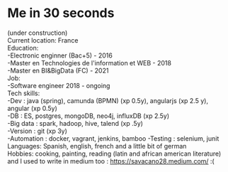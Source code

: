 # Me in 30 seconds
(under construction)  
Current location: France     
Education:   
-Electronic enginner (Bac+5) - 2016    
-Master en Technologies de l'information et WEB - 2018     
-Master en BI&BigData (FC) - 2021   
Job:   
-Software engineer  2018 - ongoing  
Tech skills:     
-Dev : java (spring), camunda (BPMN) (xp 0.5y), angularjs (xp 2.5 y), angular (xp 0.5y)    
-DB :  ES, postgres, mongoDB, neo4j, influxDB (xp 2.5y)      
-Big data : spark, hadoop, hive, talend (xp .5y)        
-Version : git (xp 3y)     
-Automation : docker, vagrant, jenkins, bamboo
-Testing : selenium, junit  
Languages: Spanish, english, french and a little bit of german    
Hobbies: cooking, painting, reading (latin and african american literature)    
and I used to write in medium too : https://savacano28.medium.com/  :(





 
